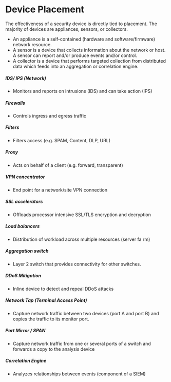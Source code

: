 # Device Placement
The effectiveness of a security device is directly tied to placement. The majority of devices are appliances, sensors, or collectors.
* An appliance is a self-contained (hardware and software/firmware) network resource.
* A sensor is a device that collects information about the network or host. A sensor can report and/or produce events and/or control.
* A collector is a device that performs targeted collection from distributed data which feeds into an aggregation or correlation engine.


##### IDS/ IPS (Network)
* Monitors and reports on intrusions (IDS) and can take action (IPS)

##### Firewalls
* Controls ingress and egress traffic

##### Filters
* Filters access (e.g. SPAM, Content, DLP, URL)

##### Proxy
* Acts on behalf of a client (e.g. forward, transparent)

##### VPN concentrator
* End point for a network/site VPN connection

##### SSL accelerators
* Offloads processor intensive SSL/TLS encryption and decryption

##### Load balancers
* Distribution of workload across multiple resources (server fa rm)

##### Aggregation switch
* Layer 2 switch that provides connectivity for other switches.

##### DDoS Mitigation
* Inline device to detect and repeal DDoS attacks

##### Network Tap (Terminal Access Point)
* Capture network traffic between two devices (port A and port B) and copies the traffic to its monitor port.

##### Port Mirror / SPAN
* Capture network traffic from one or several ports of a switch and forwards a copy to the analysis device

##### Correlation Engine 
* Analyzes relationships between events (component of a SIEM)
